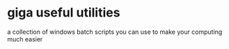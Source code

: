 # giga useful utilities
a collection of windows batch scripts you can use to make your computing much easier

